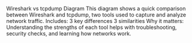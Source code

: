 Wireshark vs tcpdump Diagram
This diagram shows a quick comparison between Wireshark and tcpdump, two tools used to capture and analyze network traffic.
Includes:
 3 key differences
 3 similarities
Why it matters:
Understanding the strengths of each tool helps with troubleshooting, security checks, and learning how networks work.
